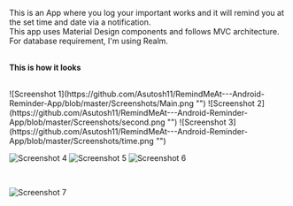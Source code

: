 
This is an App where you log your important works and it will remind you at the set time and date via a notification.<br>
This app uses Material Design components and follows MVC architecture.<br>
For database requirement, I'm using Realm.
<br><br>

<b>This is how it looks</b>

<br>
![Screenshot 1](https://github.com/Asutosh11/RemindMeAt---Android-Reminder-App/blob/master/Screenshots/Main.png "") 
![Screenshot 2](https://github.com/Asutosh11/RemindMeAt---Android-Reminder-App/blob/master/Screenshots/second.png "")
![Screenshot 3](https://github.com/Asutosh11/RemindMeAt---Android-Reminder-App/blob/master/Screenshots/time.png "")

<br>

![Screenshot 4](https://github.com/Asutosh11/RemindMeAt---Android-Reminder-App/blob/master/Screenshots/text2speech.png "")
![Screenshot 5](https://github.com/Asutosh11/RemindMeAt---Android-Reminder-App/blob/master/Screenshots/date.png "")
![Screenshot 6](https://github.com/Asutosh11/RemindMeAt---Android-Reminder-App/blob/master/Screenshots/notify.png "")

<br>

![Screenshot 7](https://github.com/Asutosh11/RemindMeAt---Android-Reminder-App/blob/master/Screenshots/reminder-msg.png "")
